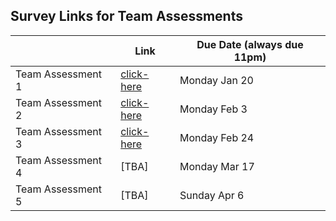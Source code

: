 ## Survey Links for Team Assessments

|                   | Link | Due Date (always due 11pm) |
|-------------------|------|----------|
| Team Assessment 1 | [click-here](https://www.surveymonkey.ca/r/2DS3TQ2) | Monday Jan 20      |
| Team Assessment 2 | [click-here](https://www.surveymonkey.ca/r/23V73XW)  | Monday Feb 3     |
| Team Assessment 3 | [click-here](https://www.surveymonkey.ca/r/CWF2H7S)  | Monday Feb 24     |
| Team Assessment 4 | [TBA]  | Monday Mar 17      |
| Team Assessment 5 | [TBA]  | Sunday Apr 6     |

